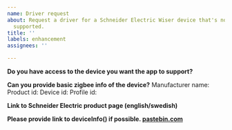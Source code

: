 ```yaml
---
name: Driver request
about: Request a driver for a Schneider Electric Wiser device that's not currently
  supported.
title: ''
labels: enhancement
assignees: ''

---
```


**Do you have access to the device you want the app to support?**

**Can you provide basic zigbee info of the device?**
Manufacturer name: 
Product id: 
Device id: 
Profile id: 

**Link to Schneider Electric product page (english/swedish)**

**Please provide link to deviceInfo() if possible. [pastebin.com](https://pastebin.com/)**

